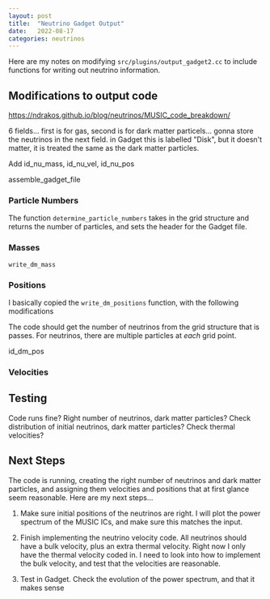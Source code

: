 ```yaml
---
layout: post
title:  "Neutrino Gadget Output"
date:   2022-08-17
categories: neutrinos
---
```


Here are my notes on modifying <code>src/plugins/output_gadget2.cc</code> to include functions for writing out neutrino information.



## Modifications to output code

https://ndrakos.github.io/blog/neutrinos/MUSIC_code_breakdown/


6 fields... first is for gas, second is for dark matter particels... gonna store the neutrinos in the next field. in Gadget this is labelled "Disk", but it doesn't matter, it is treated the same as the dark matter particles.



Add
id_nu_mass, id_nu_vel, id_nu_pos

assemble_gadget_file



### Particle Numbers

The function <code>determine_particle_numbers</code> takes in the grid structure and returns the number of particles, and sets the header for the Gadget file.



### Masses

<code>write_dm_mass</code>

### Positions

I basically copied the <code>write_dm_positions</code> function, with the following modifications

The code should get the number of neutrinos from the grid structure that is passes. For neutrinos, there are multiple particles at *each* grid point.

id_dm_pos

### Velocities

## Testing

Code runs fine?
Right number of neutrinos, dark matter particles?
Check distribution of initial neutrinos, dark matter particles?
Check thermal velocities?

## Next Steps

The code is running, creating the right number of neutrinos and dark matter particles, and assigning them  velocities and positions that at first glance seem reasonable. Here are my next steps...


1. Make sure initial positions of the neutrinos are right. I will plot the power spectrum of the MUSIC ICs, and make sure this matches the input.

2. Finish implementing the neutrino velocity code. All neutrinos should have a bulk velocity, plus an extra thermal velocity. Right now I only have the thermal velocity coded in. I need to look into how to implement the bulk velocity, and test that the velocities are reasonable.

3. Test in Gadget. Check the evolution of the power spectrum, and that it makes sense

